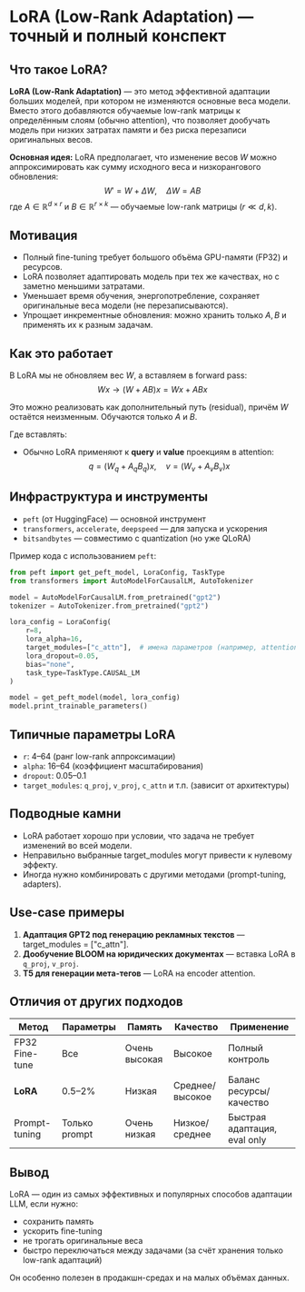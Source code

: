 # LoRA (Low-Rank Adaptation) — точный и полный конспект

## Что такое LoRA?
**LoRA (Low-Rank Adaptation)** — это метод эффективной адаптации больших моделей, при котором не изменяются основные веса модели. Вместо этого добавляются обучаемые low-rank матрицы к определённым слоям (обычно attention), что позволяет дообучать модель при низких затратах памяти и без риска перезаписи оригинальных весов.

**Основная идея:**
LoRA предполагает, что изменение весов $W$ можно аппроксимировать как сумму исходного веса и низкорангового обновления:
$$
W' = W + \Delta W,\quad \Delta W = A B
$$
где $A \in \mathbb{R}^{d \times r}$ и $B \in \mathbb{R}^{r \times k}$ — обучаемые low-rank матрицы ($r \ll d, k$).


## Мотивация
- Полный fine-tuning требует большого объёма GPU-памяти (FP32) и ресурсов.
- LoRA позволяет адаптировать модель при тех же качествах, но с заметно меньшими затратами.
- Уменьшает время обучения, энергопотребление, сохраняет оригинальные веса модели (не перезаписываются).
- Упрощает инкрементные обновления: можно хранить только $A, B$ и применять их к разным задачам.


## Как это работает
В LoRA мы не обновляем вес $W$, а вставляем в forward pass:
$$
Wx \rightarrow (W + AB)x = Wx + ABx
$$

Это можно реализовать как дополнительный путь (residual), причём $W$ остаётся неизменным. Обучаются только $A$ и $B$.

Где вставлять:
- Обычно LoRA применяют к **query** и **value** проекциям в attention:
$$
q = (W_q + A_q B_q)x,\quad v = (W_v + A_v B_v)x
$$


## Инфраструктура и инструменты
- `peft` (от HuggingFace) — основной инструмент
- `transformers`, `accelerate`, `deepspeed` — для запуска и ускорения
- `bitsandbytes` — совместимо с quantization (но уже QLoRA)

Пример кода с использованием `peft`:
```python
from peft import get_peft_model, LoraConfig, TaskType
from transformers import AutoModelForCausalLM, AutoTokenizer

model = AutoModelForCausalLM.from_pretrained("gpt2")
tokenizer = AutoTokenizer.from_pretrained("gpt2")

lora_config = LoraConfig(
    r=8,
    lora_alpha=16,
    target_modules=["c_attn"],  # имена параметров (например, attention)
    lora_dropout=0.05,
    bias="none",
    task_type=TaskType.CAUSAL_LM
)

model = get_peft_model(model, lora_config)
model.print_trainable_parameters()
```

## Типичные параметры LoRA
- `r`: 4–64 (ранг low-rank аппроксимации)
- `alpha`: 16–64 (коэффициент масштабирования)
- `dropout`: 0.05–0.1
- `target_modules`: `q_proj`, `v_proj`, `c_attn` и т.п. (зависит от архитектуры)

## Подводные камни
- LoRA работает хорошо при условии, что задача не требует изменений во всей модели.
- Неправильно выбранные target_modules могут привести к нулевому эффекту.
- Иногда нужно комбинировать с другими методами (prompt-tuning, adapters).


## Use-case примеры
1. **Адаптация GPT2 под генерацию рекламных текстов** — target_modules = ["c_attn"].
2. **Дообучение BLOOM на юридических документах** — вставка LoRA в `q_proj`, `v_proj`.
3. **T5 для генерации мета-тегов** — LoRA на encoder attention.

## Отличия от других подходов
| Метод               | Параметры       | Память       | Качество       | Применение                   |
|--------------------|-----------------|--------------|----------------|------------------------------|
| FP32 Fine-tune     | Все             | Очень высокая| Высокое        | Полный контроль              |
| **LoRA**           | 0.5–2%          | Низкая       | Среднее/высокое| Баланс ресурсы/качество      |
| Prompt-tuning      | Только prompt   | Очень низкая | Низкое/среднее | Быстрая адаптация, eval only |


## Вывод
LoRA — один из самых эффективных и популярных способов адаптации LLM, если нужно:
- сохранить память
- ускорить fine-tuning
- не трогать оригинальные веса
- быстро переключаться между задачами (за счёт хранения только low-rank адаптаций)

Он особенно полезен в продакшн-средах и на малых объёмах данных.
